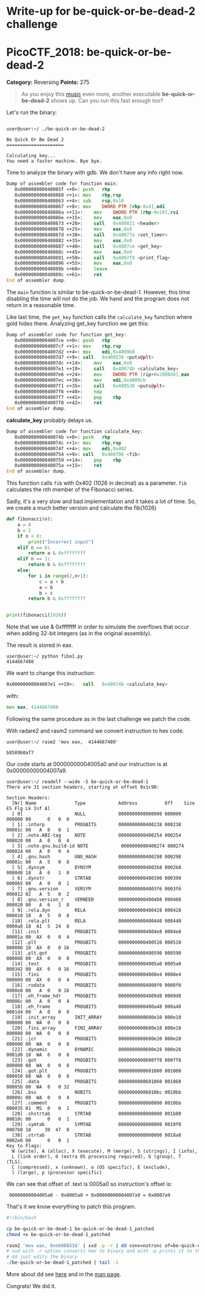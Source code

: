 # Write-up for be-quick-or-be-dead-2 challenge
# PicoCTF_2018: be-quick-or-be-dead-2

**Category:** Reversing
**Points:** 275

> As you enjoy this [music](https://www.youtube.com/watch?v=CTt1vk9nM9c) even more, another executable 
**be-quick-or-be-dead-2** shows up. Can you run this fast enough too?

Let's run the binary:

```console

user@user:~/ ./be-quick-or-be-dead-2

Be Quick Or Be Dead 2
=====================

Calculating key...
You need a faster machine. Bye bye.
```

Time to analyze the binary with gdb. We don't have any info right now.

```asm
Dump of assembler code for function main:
   0x000000000040085f <+0>:	push   rbp
   0x0000000000400860 <+1>:	mov    rbp,rsp
   0x0000000000400863 <+4>:	sub    rsp,0x10
   0x0000000000400867 <+8>:	mov    DWORD PTR [rbp-0x4],edi
   0x000000000040086a <+11>:	mov    QWORD PTR [rbp-0x10],rsi
   0x000000000040086e <+15>:	mov    eax,0x0
   0x0000000000400873 <+20>:	call   0x400821 <header>
   0x0000000000400878 <+25>:	mov    eax,0x0
   0x000000000040087d <+30>:	call   0x40077a <set_timer>
   0x0000000000400882 <+35>:	mov    eax,0x0
   0x0000000000400887 <+40>:	call   0x4007ce <get_key>
   0x000000000040088c <+45>:	mov    eax,0x0
   0x0000000000400891 <+50>:	call   0x4007f9 <print_flag>
   0x0000000000400896 <+55>:	mov    eax,0x0
   0x000000000040089b <+60>:	leave  
   0x000000000040089c <+61>:	ret    
End of assembler dump.

```

The `main` function is similar to be-quick-or-be-dead-1.
However, this time disabling the time will not do the job. We hand and the program does not return in a reasonable time.

Like last time, the `get_key` function calls the `calculate_key` function where gold hides there.
Analyzing get_key function we get this:
```asm
Dump of assembler code for function get_key:
   0x00000000004007ce <+0>:	push   rbp
   0x00000000004007cf <+1>:	mov    rbp,rsp
   0x00000000004007d2 <+4>:	mov    edi,0x4009b8
   0x00000000004007d7 <+9>:	call   0x400530 <puts@plt>
   0x00000000004007dc <+14>:	mov    eax,0x0
   0x00000000004007e1 <+19>:	call   0x40074b <calculate_key>
   0x00000000004007e6 <+24>:	mov    DWORD PTR [rip+0x2008d4],eax        # 0x6010c0 <key>
   0x00000000004007ec <+30>:	mov    edi,0x4009cb
   0x00000000004007f1 <+35>:	call   0x400530 <puts@plt>
   0x00000000004007f6 <+40>:	nop
   0x00000000004007f7 <+41>:	pop    rbp
   0x00000000004007f8 <+42>:	ret    
End of assembler dump.
```

**calculate_key**  probably delays us.

```asm
Dump of assembler code for function calculate_key:
   0x000000000040074b <+0>:	push   rbp
   0x000000000040074c <+1>:	mov    rbp,rsp
   0x000000000040074f <+4>:	mov    edi,0x402
   0x0000000000400754 <+9>:	call   0x400706 <fib>
   0x0000000000400759 <+14>:	pop    rbp
   0x000000000040075a <+15>:	ret    
End of assembler dump.

```


This function calls `fib` with 0x402 (1026 in decimal) as a parameter.
`fib` calculates the nth member of the Fibonacci series.

Sadly, it's a very slow and bad implementation and it takes a lot of time.
So, we create a much better version and calculate the fib(1026)
```python
def fibonacci(n): 
	a = 0
	b = 1
	if n < 0: 
		print("Incorrect input") 
	elif n == 0: 
		return a & 0xffffffff
	elif n == 1: 
		return b & 0xffffffff
	else: 
		for i in range(2,n+1): 
			c = a + b 
			a = b 
			b = c 
		return b & 0xffffffff


print(fibonacci(1026)) 
```
Note that we use & 0xffffffff in order to simulate the overflows that occur when adding 32-bit integers (as in the original assembly).

The result is stored in eax.
```console
user@user:~/ python fibo1.py
4144667480
```

We want to change this instruction: 
```asm
0x00000000004007e1 <+19>:	call   0x40074b <calculate_key>
```

with: 
```asm
mov eax, 4144667480 
```
Following the same procedure as in the last challenge we patch the code.


With radare2 and rasm2 command we convert instruction to hex code.
```console
user@user:~/ rasm2 'mov eax,  4144667480'

b8589b0af7
```





Our code starts at 00000000004005a0 and our instruction is at 0x00000000004007a9. 

```console
user@user:~/ readelf --wide -S be-quick-or-be-dead-1
There are 31 section headers, starting at offset 0x1c90:

Section Headers:
  [Nr] Name              Type            Address          Off    Size   ES Flg Lk Inf Al
  [ 0]                   NULL            0000000000000000 000000 000000 00      0   0  0
  [ 1] .interp           PROGBITS        0000000000400238 000238 00001c 00   A  0   0  1
  [ 2] .note.ABI-tag     NOTE            0000000000400254 000254 000020 00   A  0   0  4
  [ 3] .note.gnu.build-id NOTE            0000000000400274 000274 000024 00   A  0   0  4
  [ 4] .gnu.hash         GNU_HASH        0000000000400298 000298 00001c 00   A  5   0  8
  [ 5] .dynsym           DYNSYM          00000000004002b8 0002b8 0000d8 18   A  6   1  8
  [ 6] .dynstr           STRTAB          0000000000400390 000390 000065 00   A  0   0  1
  [ 7] .gnu.version      VERSYM          00000000004003f6 0003f6 000012 02   A  5   0  2
  [ 8] .gnu.version_r    VERNEED         0000000000400408 000408 000020 00   A  6   1  8
  [ 9] .rela.dyn         RELA            0000000000400428 000428 000018 18   A  5   0  8
  [10] .rela.plt         RELA            0000000000400440 000440 0000a8 18  AI  5  24  8
  [11] .init             PROGBITS        00000000004004e8 0004e8 00001a 00  AX  0   0  4
  [12] .plt              PROGBITS        0000000000400510 000510 000080 10  AX  0   0 16
  [13] .plt.got          PROGBITS        0000000000400590 000590 000008 00  AX  0   0  8
  [14] .text             PROGBITS        00000000004005a0 0005a0 000342 00  AX  0   0 16
  [15] .fini             PROGBITS        00000000004008e4 0008e4 000009 00  AX  0   0  4
  [16] .rodata           PROGBITS        00000000004008f0 0008f0 0000e8 00   A  0   0 16
  [17] .eh_frame_hdr     PROGBITS        00000000004009d8 0009d8 00006c 00   A  0   0  4
  [18] .eh_frame         PROGBITS        0000000000400a48 000a48 0001d4 00   A  0   0  8
  [19] .init_array       INIT_ARRAY      0000000000600e10 000e10 000008 00  WA  0   0  8
  [20] .fini_array       FINI_ARRAY      0000000000600e18 000e18 000008 00  WA  0   0  8
  [21] .jcr              PROGBITS        0000000000600e20 000e20 000008 00  WA  0   0  8
  [22] .dynamic          DYNAMIC         0000000000600e28 000e28 0001d0 10  WA  6   0  8
  [23] .got              PROGBITS        0000000000600ff8 000ff8 000008 08  WA  0   0  8
  [24] .got.plt          PROGBITS        0000000000601000 001000 000050 08  WA  0   0  8
  [25] .data             PROGBITS        0000000000601060 001060 00005b 00  WA  0   0 32
  [26] .bss              NOBITS          00000000006010bc 0010bb 00000c 00  WA  0   0  4
  [27] .comment          PROGBITS        0000000000000000 0010bb 000035 01  MS  0   0  1
  [28] .shstrtab         STRTAB          0000000000000000 001b80 00010c 00      0   0  1
  [29] .symtab           SYMTAB          0000000000000000 0010f0 0007b0 18     30  47  8
  [30] .strtab           STRTAB          0000000000000000 0018a0 0002e0 00      0   0  1
Key to Flags:
  W (write), A (alloc), X (execute), M (merge), S (strings), I (info),
  L (link order), O (extra OS processing required), G (group), T (TLS),
  C (compressed), x (unknown), o (OS specific), E (exclude),
  l (large), p (processor specific)
```
We can see that offset of .text is 0005a0 so instruction's offset is:
```
 00000000004005a0 - 0x0005a0 + 0x00000000004007a9 = 0x0007a9
 ```
 
That's it we know everything to patch this program. 
```bash
#!/bin/bash

cp be-quick-or-be-dead-1 be-quick-or-be-dead-1_patched
chmod +x be-quick-or-be-dead-1_patched

rasm2 'mov eax, 0xeb866516' | xxd -p -r | dd conv=notrunc of=be-quick-or-be-dead-1_patched bs=1 seek=$((0x7a9)) 2>/dev/null
# xxd with -r option converts hex to binary and with -p prints it to the stdout
# dd just edits the binary
./be-quick-or-be-dead-1_patched | tail -1 
```
More about dd see [here](https://www.geeksforgeeks.org/dd-command-linux/) and in the [man page](http://man7.org/linux/man-pages/man1/dd.1.html).

Congrats! We did it. 
